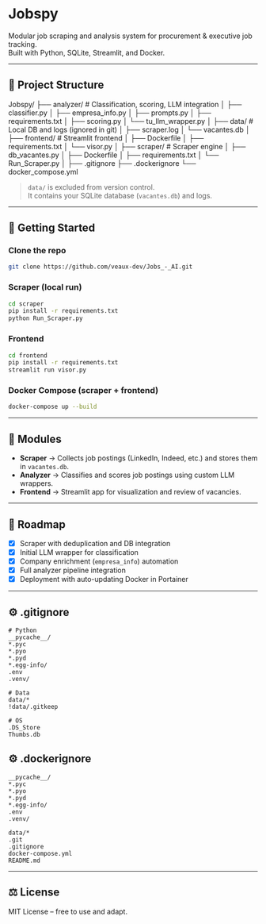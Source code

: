 # Jobspy

Modular job scraping and analysis system for procurement & executive job tracking.  
Built with Python, SQLite, Streamlit, and Docker.

---

## 📂 Project Structure

Jobspy/
├── analyzer/ # Classification, scoring, LLM integration
│ ├── classifier.py
│ ├── empresa_info.py
│ ├── prompts.py
│ ├── requirements.txt
│ ├── scoring.py
│ └── tu_llm_wrapper.py
│
├── data/ # Local DB and logs (ignored in git)
│ ├── scraper.log
│ └── vacantes.db
│
├── frontend/ # Streamlit frontend
│ ├── Dockerfile
│ ├── requirements.txt
│ └── visor.py
│
├── scraper/ # Scraper engine
│ ├── db_vacantes.py
│ ├── Dockerfile
│ ├── requirements.txt
│ └── Run_Scraper.py
│
├── .gitignore
├── .dockerignore
└── docker_compose.yml



> `data/` is excluded from version control.  
> It contains your SQLite database (`vacantes.db`) and logs.

---

## 🚀 Getting Started

### Clone the repo
```bash
git clone https://github.com/veaux-dev/Jobs_-_AI.git
```

### Scraper (local run)
```bash
cd scraper
pip install -r requirements.txt
python Run_Scraper.py
```

### Frontend
```bash
cd frontend
pip install -r requirements.txt
streamlit run visor.py
```

### Docker Compose (scraper + frontend)
```bash
docker-compose up --build
```

---

## 🧩 Modules

- **Scraper** → Collects job postings (LinkedIn, Indeed, etc.) and stores them in `vacantes.db`.
- **Analyzer** → Classifies and scores job postings using custom LLM wrappers.
- **Frontend** → Streamlit app for visualization and review of vacancies.

---

## 📌 Roadmap
- [x] Scraper with deduplication and DB integration  
- [x] Initial LLM wrapper for classification  
- [x] Company enrichment (`empresa_info`) automation  
- [x] Full analyzer pipeline integration  
- [x] Deployment with auto-updating Docker in Portainer  

---

## ⚙️ .gitignore
```gitignore
# Python
__pycache__/
*.pyc
*.pyo
*.pyd
*.egg-info/
.env
.venv/

# Data
data/*
!data/.gitkeep

# OS
.DS_Store
Thumbs.db
```

## ⚙️ .dockerignore
```dockerignore
__pycache__/
*.pyc
*.pyo
*.pyd
*.egg-info/
.env
.venv/

data/*
.git
.gitignore
docker-compose.yml
README.md
```

---

## ⚖️ License
MIT License – free to use and adapt.
